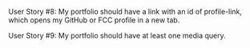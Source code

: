 


User Story #8: My portfolio should have a link with an id of profile-link, which opens my GitHub or FCC profile in a new tab.

User Story #9: My portfolio should have at least one media query.
